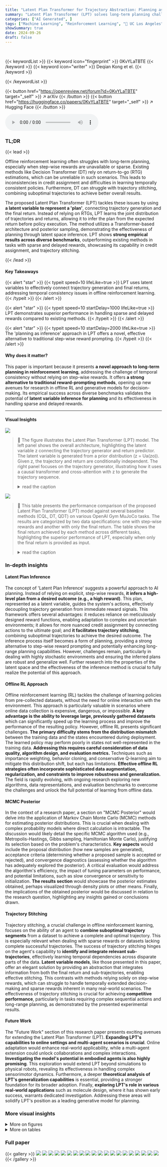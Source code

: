 ```yaml
---
title: "Latent Plan Transformer for Trajectory Abstraction: Planning as Latent Space Inference"
summary: "Latent Plan Transformer (LPT) solves long-term planning challenges in reinforcement learning by using latent variables to connect trajectory generation with final returns, achieving competitive result..."
categories: ["AI Generated", ]
tags: ["Machine Learning", "Reinforcement Learning", "🏢 UC Los Angeles",]
showSummary: true
date: 2024-09-26
draft: false
---
```


<br>

{{< keywordList >}}
{{< keyword icon="fingerprint" >}} 0KvYLaTBTE {{< /keyword >}}
{{< keyword icon="writer" >}} Deqian Kong et el. {{< /keyword >}}
 
{{< /keywordList >}}

{{< button href="https://openreview.net/forum?id=0KvYLaTBTE" target="_self" >}}
↗ arXiv
{{< /button >}}
{{< button href="https://huggingface.co/papers/0KvYLaTBTE" target="_self" >}}
↗ Hugging Face
{{< /button >}}



<audio controls>
    <source src="https://ai-paper-reviewer.com/0KvYLaTBTE/podcast.wav" type="audio/wav">
    Your browser does not support the audio element.
</audio>


### TL;DR


{{< lead >}}

Offline reinforcement learning often struggles with long-term planning, especially when step-wise rewards are unavailable or sparse.  Existing methods like Decision Transformer (DT) rely on return-to-go (RTG) estimations, which can be unreliable in such scenarios.  This leads to inconsistencies in credit assignment and difficulties in learning temporally consistent policies.  Furthermore, DT can struggle with trajectory stitching, combining suboptimal trajectories to achieve better overall results.

The proposed Latent Plan Transformer (LPT) tackles these issues by using **a latent variable to represent a 'plan'**, connecting trajectory generation and the final return.  Instead of relying on RTGs, LPT learns the joint distribution of trajectories and returns, allowing it to infer the plan from the expected return before policy execution. The method utilizes a Transformer-based architecture and posterior sampling, demonstrating the effectiveness of planning through latent space inference.  LPT shows **strong empirical results across diverse benchmarks**, outperforming existing methods in tasks with sparse and delayed rewards, showcasing its capability in credit assignment, and trajectory stitching.

{{< /lead >}}


#### Key Takeaways

{{< alert "star" >}}
{{< typeit speed=10 lifeLike=true >}} LPT uses latent variables to effectively connect trajectory generation and final returns, addressing temporal consistency issues in offline reinforcement learning. {{< /typeit >}}
{{< /alert >}}

{{< alert "star" >}}
{{< typeit speed=10 startDelay=1000 lifeLike=true >}} LPT demonstrates superior performance in handling sparse and delayed rewards compared to existing methods. {{< /typeit >}}
{{< /alert >}}

{{< alert "star" >}}
{{< typeit speed=10 startDelay=2000 lifeLike=true >}} The 'planning as inference' approach in LPT offers a novel, effective alternative to traditional step-wise reward prompting. {{< /typeit >}}
{{< /alert >}}

#### Why does it matter?
This paper is important because it presents **a novel approach to long-term planning in reinforcement learning**, addressing the challenge of temporal consistency without relying on step-wise rewards.  It offers **a strong alternative to traditional reward-prompting methods**, opening up new avenues for research in offline RL and generative models for decision-making. Its empirical success across diverse benchmarks validates the potential of **latent variable inference for planning** and its effectiveness in handling sparse and delayed rewards.

------
#### Visual Insights



![](https://ai-paper-reviewer.com/0KvYLaTBTE/figures_2_1.jpg)

> 🔼 The figure illustrates the Latent Plan Transformer (LPT) model. The left panel shows the overall architecture, highlighting the latent variable z connecting the trajectory generator and return predictor. The latent variable is generated from a prior distribution (z = Ua(zo)). Given z, the trajectory and return are conditionally independent. The right panel focuses on the trajectory generator, illustrating how it uses a causal transformer and cross-attention with z to generate the trajectory sequence.
> <details>
> <summary>read the caption</summary>
> Figure 1: Left: Overview of Latent Plan Transformer (LPT). z ∈ Rd is the latent vector. The prior distribution of z is a neural transformation of zo, i.e., z = Ua(zo), zo ~ N(0, Ia). Given z, τ and y are independent. ps(T|z) is the trajectory generator. py(y|z) is the return predictor. Right: Illustration of trajectory generator ps(T|z).
> </details>





![](https://ai-paper-reviewer.com/0KvYLaTBTE/tables_7_1.jpg)

> 🔼 This table presents the performance comparison of the proposed Latent Plan Transformer (LPT) model against several baseline methods (CQL, DT, QDT) on various OpenAI Gym MuJoCo tasks.  The results are categorized by two data specifications: one with step-wise rewards and another with only the final return. The table shows the final return achieved by each method across different tasks, highlighting the superior performance of LPT, especially when only the final return is provided as input.
> <details>
> <summary>read the caption</summary>
> Table 1: Evaluation results of offline OpenAI Gym MuJoCo tasks. We provide results for data specification with step-wise reward (left) and final return (right). Bold highlighting indicates top scores. LPT outperforms all final-return baselines and most step-wise-reward baselines.
> </details>





### In-depth insights


#### Latent Plan Inference
The concept of 'Latent Plan Inference' suggests a powerful approach to AI planning.  Instead of relying on explicit, step-wise rewards, **it infers a high-level plan from a desired outcome (e.g., a high reward)**. This plan, represented as a latent variable, guides the system's actions, effectively decoupling trajectory generation from immediate reward signals. This framework offers several advantages: it reduces reliance on meticulously designed reward functions, enabling adaptation to complex and uncertain environments; it allows for more nuanced credit assignment by connecting actions to the ultimate goal; and **it facilitates trajectory stitching**, combining suboptimal trajectories to achieve the desired outcome. The inference process itself becomes a form of planning, providing a strong alternative to step-wise reward prompting and potentially enhancing long-range planning capabilities.  However, challenges remain, particularly in dealing with highly stochastic environments and ensuring the inferred plans are robust and generalize well.  Further research into the properties of the latent space and the effectiveness of the inference method is crucial to fully realize the potential of this approach.

#### Offline RL Approach
Offline reinforcement learning (RL) tackles the challenge of learning policies from pre-collected datasets, without the need for online interaction with the environment. This approach is particularly valuable in scenarios where online data collection is expensive, dangerous, or impossible.  **A key advantage is the ability to leverage large, previously gathered datasets** which can significantly speed up the learning process and improve the performance of the resulting policy. However, offline RL presents significant challenges.  **The primary difficulty stems from the distribution mismatch** between the training data and the states encountered during deployment.  The learned policy may perform poorly in states not well-represented in the training data.  **Addressing this requires careful consideration of data quality, algorithm design, and evaluation metrics.**  Techniques such as importance weighting, behavior cloning, and conservative Q-learning aim to mitigate this distribution shift, but each has limitations.  **Effective offline RL strategies often incorporate sophisticated data augmentation, regularization, and constraints to improve robustness and generalization.**  The field is rapidly evolving, with ongoing research exploring new algorithms, data representations, and evaluation benchmarks to overcome the challenges and unlock the full potential of learning from offline data.

#### MCMC Posterior
In the context of a research paper, a section on "MCMC Posterior" would delve into the application of Markov Chain Monte Carlo (MCMC) methods for estimating posterior distributions.  This is crucial when dealing with complex probability models where direct calculation is intractable. The discussion would likely detail the specific MCMC algorithm used (e.g., Metropolis-Hastings, Gibbs sampling, Hamiltonian Monte Carlo), justifying its selection based on the problem's characteristics. **Key aspects** would include the proposal distribution (how new samples are generated), acceptance criteria (determining whether a proposed sample is accepted or rejected), and convergence diagnostics (assessing whether the algorithm has adequately explored the posterior).  A critical evaluation would address the algorithm's efficiency, the impact of tuning parameters on performance, and potential limitations, such as slow convergence or sensitivity to initialization.  **The results section** would showcase the posterior estimates obtained, perhaps visualized through density plots or other means.  Finally, the implications of the obtained posterior would be discussed in relation to the research question, highlighting any insights gained or conclusions drawn.

#### Trajectory Stitching
Trajectory stitching, a crucial challenge in offline reinforcement learning, focuses on the ability of an agent to **combine suboptimal trajectory segments** from a dataset to achieve a complete and optimal trajectory.  This is especially relevant when dealing with sparse rewards or datasets lacking complete successful trajectories.  The success of trajectory stitching hinges on the agent's capability to **identify and integrate relevant sub-trajectories**, effectively learning temporal dependencies across disparate parts of the data.  **Latent variable models**, like those presented in this paper, offer an elegant solution by providing an abstraction that integrates information from both the final return and sub-trajectories, enabling effective stitching.  This contrasts with methods relying solely on step-wise rewards, which can struggle to handle temporally extended decision-making and sparse rewards inherent in many real-world scenarios.  The effectiveness of trajectory stitching is crucial for achieving **competitive performance**, particularly in tasks requiring complex sequential actions and long-range planning, as demonstrated by the presented experimental results. 

#### Future Work
The "Future Work" section of this research paper presents exciting avenues for extending the Latent Plan Transformer (LPT).  **Expanding LPT's capabilities to online settings and multi-agent scenarios is crucial**.  Online adaptation would enhance real-world applicability, while a multi-agent extension could unlock collaborations and complex interactions.  **Investigating the model's potential in embodied agents is also highly promising**.  This exploration would extend LPT beyond simulations to physical robots, revealing its effectiveness in handling complex sensorimotor dynamics.  Furthermore, a deeper **theoretical analysis of LPT's generalization capabilities** is essential, providing a stronger foundation for its broader adoption.  Finally, **exploring LPT's role in various real-world applications** such as molecule design, where it has shown early success, warrants dedicated investigation.  Addressing these areas will solidify LPT's position as a leading generative model for planning.


### More visual insights

<details>
<summary>More on figures
</summary>


![](https://ai-paper-reviewer.com/0KvYLaTBTE/figures_8_1.jpg)

> 🔼 This figure shows the comparison of trajectories generated by LPT and those from the training set in two different maze environments, Maze2D-medium and Maze2D-large.  The left panels display example trajectories from the original training data, illustrating their suboptimal nature and frequent failures to reach the goal. In contrast, the right panels showcase trajectories generated by the Latent Plan Transformer (LPT) model, demonstrating its ability to generate more efficient and successful paths to the goal state.  The yellow stars in each maze mark the location of the goal.
> <details>
> <summary>read the caption</summary>
> Figure 2: (a) Maze2D-medium environment (b) Maze2D-large environment. Left panels show example trajectories from the training set and right panels show LPT generations. Yellow stars represent the goal states.
> </details>



![](https://ai-paper-reviewer.com/0KvYLaTBTE/figures_8_2.jpg)

> 🔼 This figure visualizes the latent variable z in the Maze2D-medium environment. The left panel shows the training z0 samples from the aggregated posterior, while the right panel shows the distribution of z, which is transformed from z0. The colors differentiate between training and testing data.  It illustrates the model's ability to generate new trajectories that are similar to those in the training data, yet also capable of exploring unseen regions of the latent space, indicating the model's generalization capability.
> <details>
> <summary>read the caption</summary>
> Figure 3: t-SNE plot of latent variables in the Maze2D-medium. Left: Training z0 from aggregated posterior Ep(T,y)[pθ(z0|T,Y)]. Testing z0 from pθ(z0|y), disjoint from training population. Right: Distribution of z = Ua(z0).
> </details>



![](https://ai-paper-reviewer.com/0KvYLaTBTE/figures_14_1.jpg)

> 🔼 This figure shows the distribution of trajectory lengths and returns in the Antmaze-large-diverse dataset.  The x-axis represents the length of the trajectory, and the y-axis represents the density. Two distributions are shown, one for trajectories with a return of 0 and another for trajectories with a return of 1. The distribution for trajectories with a return of 0 is heavily concentrated near a length of 1, while the distribution for trajectories with a return of 1 is concentrated around a length of 1000. This indicates a strong correlation between trajectory length and return in this dataset, with longer trajectories more likely to result in a successful return.
> <details>
> <summary>read the caption</summary>
> Figure 4: Trajectory length and return distribution in dataset Antmaze-large-diverse
> </details>



![](https://ai-paper-reviewer.com/0KvYLaTBTE/figures_14_2.jpg)

> 🔼 This figure shows the distribution of trajectory lengths and returns for the Maze2D-Large dataset.  The top panel is a histogram of the returns, showing that most trajectories have a relatively low return, but there are some trajectories with much higher returns. The bottom panel is a histogram of the trajectory lengths, showing that the trajectory lengths are approximately normally distributed, with a mean around 250 steps.  The combination of the two panels shows the relationship between trajectory length and return, with longer trajectories often yielding higher returns.
> <details>
> <summary>read the caption</summary>
> Figure 5: Trajectory length and return distribution in dataset Maze2D-Large
> </details>



</details>




<details>
<summary>More on tables
</summary>


![](https://ai-paper-reviewer.com/0KvYLaTBTE/tables_8_1.jpg)
> 🔼 This table presents the performance comparison of different reinforcement learning algorithms (CQL, DT, QDT, LPT, and LPT-EI) on three different Maze2D tasks with varying complexities (umaze, medium, and large). The results are expressed as mean ± standard deviation and show the average scores achieved by each algorithm on the tasks.  Bold highlights indicate the best-performing algorithm for each task. The table demonstrates LPT's success in achieving superior performance compared to the other algorithms, particularly when combined with Exploitation-inclined Inference (LPT-EI).
> <details>
> <summary>read the caption</summary>
> Table 2: Evaluation results of Maze2D tasks. Bold highlighting indicates top scores.
> </details>

![](https://ai-paper-reviewer.com/0KvYLaTBTE/tables_8_2.jpg)
> 🔼 This table presents the performance comparison of different reinforcement learning algorithms (CQL, DT, LPT, and LPT-EI) on two Antmaze tasks: Antmaze-umaze and Antmaze-umaze-diverse.  The results show the average success rate (percentage) and standard deviation across multiple trials for each algorithm.  LPT and LPT-EI consistently outperform the baselines, indicating their effectiveness in solving these sparse-reward tasks.
> <details>
> <summary>read the caption</summary>
> Table 3: Evaluation results of Antmaze tasks. Bold highlighting indicates top scores.
> </details>

![](https://ai-paper-reviewer.com/0KvYLaTBTE/tables_9_1.jpg)
> 🔼 This table presents the performance comparison of different algorithms (CQL, DT, ESPER, and LPT) on the Connect Four game. The results are shown as mean ± standard deviation over 5 runs.  The bold values highlight the best-performing algorithm for each metric, demonstrating LPT's superior performance in this specific environment.
> <details>
> <summary>read the caption</summary>
> Table 4: Evaluation results on Connect Four. Bold highlighting indicates top scores.
> </details>

![](https://ai-paper-reviewer.com/0KvYLaTBTE/tables_13_1.jpg)
> 🔼 This table lists the hyperparameters used for training the Latent Plan Transformer (LPT) model on various Gym-Mujoco locomotion tasks.  The parameters shown include the number of layers, attention heads, embedding dimension, context length, learning rate, Langevin step size, and the nonlinearity function used in the model architecture.  These settings are task-specific, reflecting the differing complexities of the HalfCheetah, Walker2D, Hopper, and AntMaze environments.
> <details>
> <summary>read the caption</summary>
> Table 5: Gym-Mujoco Environments LPT Model Parameters
> </details>

![](https://ai-paper-reviewer.com/0KvYLaTBTE/tables_13_2.jpg)
> 🔼 This table shows the hyperparameters used for training the Latent Plan Transformer (LPT) model on three different Maze2D environments: Umaze, Medium, and Large.  Each environment has varying complexity, and these settings were adjusted to optimize performance for each environment's unique characteristics. The parameters shown include the number of layers in the neural network, the number of attention heads used in the Transformer architecture, the embedding dimension, context length, learning rate, Langevin step size, and nonlinearity function.
> <details>
> <summary>read the caption</summary>
> Table 6: Maze2D Environments LPT Model Parameters
> </details>

![](https://ai-paper-reviewer.com/0KvYLaTBTE/tables_13_3.jpg)
> 🔼 This table shows the hyperparameters used for training the Latent Plan Transformer (LPT) model on the Franka Kitchen dataset.  It lists the number of layers, number of attention heads, embedding dimension, context length, learning rate, Langevin step size, and nonlinearity function used for both the 'mixed' and 'partial' datasets. The 'mixed' dataset contains both task-directed and non-task-directed demonstrations, while the 'partial' dataset contains primarily task-directed demonstrations. These parameters were adjusted to optimize the LPT model's performance on the Franka Kitchen task.
> <details>
> <summary>read the caption</summary>
> Table 7: Franka Kitchen Environments LPT Model Parameters
> </details>

![](https://ai-paper-reviewer.com/0KvYLaTBTE/tables_13_4.jpg)
> 🔼 This table shows the hyperparameters used for the Connect 4 environment in the Latent Plan Transformer (LPT) model.  It includes the number of layers, attention heads, embedding dimension, context length, learning rate, Langevin step size, and the nonlinearity function used.
> <details>
> <summary>read the caption</summary>
> Table 8: Connect 4 LPT Model Parameters
> </details>

![](https://ai-paper-reviewer.com/0KvYLaTBTE/tables_15_1.jpg)
> 🔼 This table presents the results of an ablation study conducted to evaluate the impact of the expressive prior, specifically the UNet component, in the Latent Plan Transformer (LPT) model. By removing the UNet, the study assesses the model's performance across three Gym-Mujoco tasks (halfcheetah-medium-replay, hopper-medium-replay, walker2d-medium-replay) and the Connect Four game. The results demonstrate a clear performance decrease across all tasks when the UNet is removed.  The comparison includes scores for the original LPT model and a Decision Transformer (DT) baseline without latent variables.
> <details>
> <summary>read the caption</summary>
> Table 9: Ablation study results on Gym-Mujoco tasks and Connect Four.
> </details>

![](https://ai-paper-reviewer.com/0KvYLaTBTE/tables_15_2.jpg)
> 🔼 This ablation study investigates the impact of different UNet configurations on the LPT model's performance. The table shows the normalized scores on the walker2d-medium-replay task using various UNet architectures, demonstrating that reducing the UNet's capacity or expressiveness consistently degrades performance, highlighting the importance of a sufficiently expressive prior for enhanced model performance.
> <details>
> <summary>read the caption</summary>
> Table 10: Effect of different UNet configurations on LPT performance.
> </details>

![](https://ai-paper-reviewer.com/0KvYLaTBTE/tables_16_1.jpg)
> 🔼 This table compares the performance of the proposed Latent Plan Transformer (LPT) model against the Decision Transformer (ODT) baseline on several online reinforcement learning tasks.  The results show the average scores and standard deviations for both step-wise reward and final return settings, highlighting the improvement achieved by LPT in most tasks.
> <details>
> <summary>read the caption</summary>
> Table 11: Evaluation results of online OpenAI Gym MuJoCo and Antmaze tasks. ODT baselines are sourced from Zheng et al. (2022). Our results are reported over 5 seeds.
> </details>

</details>




### Full paper

{{< gallery >}}
<img src="https://ai-paper-reviewer.com/0KvYLaTBTE/1.png" class="grid-w50 md:grid-w33 xl:grid-w25" />
<img src="https://ai-paper-reviewer.com/0KvYLaTBTE/2.png" class="grid-w50 md:grid-w33 xl:grid-w25" />
<img src="https://ai-paper-reviewer.com/0KvYLaTBTE/3.png" class="grid-w50 md:grid-w33 xl:grid-w25" />
<img src="https://ai-paper-reviewer.com/0KvYLaTBTE/4.png" class="grid-w50 md:grid-w33 xl:grid-w25" />
<img src="https://ai-paper-reviewer.com/0KvYLaTBTE/5.png" class="grid-w50 md:grid-w33 xl:grid-w25" />
<img src="https://ai-paper-reviewer.com/0KvYLaTBTE/6.png" class="grid-w50 md:grid-w33 xl:grid-w25" />
<img src="https://ai-paper-reviewer.com/0KvYLaTBTE/7.png" class="grid-w50 md:grid-w33 xl:grid-w25" />
<img src="https://ai-paper-reviewer.com/0KvYLaTBTE/8.png" class="grid-w50 md:grid-w33 xl:grid-w25" />
<img src="https://ai-paper-reviewer.com/0KvYLaTBTE/9.png" class="grid-w50 md:grid-w33 xl:grid-w25" />
<img src="https://ai-paper-reviewer.com/0KvYLaTBTE/10.png" class="grid-w50 md:grid-w33 xl:grid-w25" />
<img src="https://ai-paper-reviewer.com/0KvYLaTBTE/11.png" class="grid-w50 md:grid-w33 xl:grid-w25" />
<img src="https://ai-paper-reviewer.com/0KvYLaTBTE/12.png" class="grid-w50 md:grid-w33 xl:grid-w25" />
<img src="https://ai-paper-reviewer.com/0KvYLaTBTE/13.png" class="grid-w50 md:grid-w33 xl:grid-w25" />
<img src="https://ai-paper-reviewer.com/0KvYLaTBTE/14.png" class="grid-w50 md:grid-w33 xl:grid-w25" />
<img src="https://ai-paper-reviewer.com/0KvYLaTBTE/15.png" class="grid-w50 md:grid-w33 xl:grid-w25" />
<img src="https://ai-paper-reviewer.com/0KvYLaTBTE/16.png" class="grid-w50 md:grid-w33 xl:grid-w25" />
<img src="https://ai-paper-reviewer.com/0KvYLaTBTE/17.png" class="grid-w50 md:grid-w33 xl:grid-w25" />
<img src="https://ai-paper-reviewer.com/0KvYLaTBTE/18.png" class="grid-w50 md:grid-w33 xl:grid-w25" />
<img src="https://ai-paper-reviewer.com/0KvYLaTBTE/19.png" class="grid-w50 md:grid-w33 xl:grid-w25" />
<img src="https://ai-paper-reviewer.com/0KvYLaTBTE/20.png" class="grid-w50 md:grid-w33 xl:grid-w25" />
{{< /gallery >}}